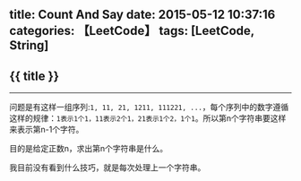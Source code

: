 title: Count And Say
date: 2015-05-12 10:37:16
categories: 【LeetCode】
tags: [LeetCode, String]
---
## {{ title }} ##

---

问题是有这样一组序列:`1, 11, 21, 1211, 111221, ...`，每个序列中的数字遵循这样的规律：`1表示1个1，11表示2个1，21表示1个2，1个1`。所以第n个字符串要这样来表示第n-1个字符。

目的是给定正数n，求出第n个字符串是什么。

我目前没有看到什么技巧，就是每次处理上一个字符串。